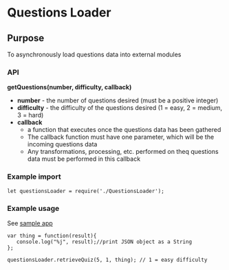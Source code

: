 # Questions Loader
## Purpose
To asynchronously load questions data into external modules

### API
**getQuestions(number, difficulty, callback)**
   * **number** - the number of questions desired (must be a positive integer)
   * **difficulty** - the difficulty of the questions desired (1 = easy, 2 = medium, 3 = hard)
   * **callback**
      * a function that executes once the questions data has been gathered
      * The callback function must have one parameter, which will be the incoming questions data
      * Any transformations, processing, etc. performed on theq questions data must be performed in this callback
      
      
### Example import
`let questionsLoader = require('./QuestionsLoader');`

### Example usage
See [sample app](../questions-loader/sample/index.js)

```
var thing = function(result){
   console.log("%j", result);//print JSON object as a String
};

questionsLoader.retrieveQuiz(5, 1, thing); // 1 = easy difficulty
```
